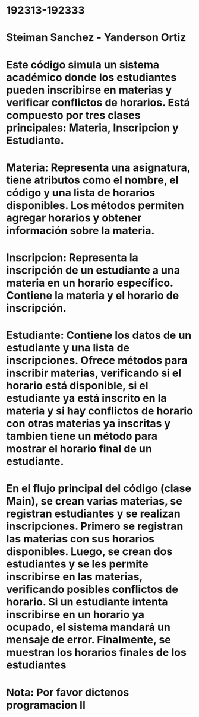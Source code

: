 # 192313-192333
# Steiman Sanchez - Yanderson Ortiz

# Este código simula un sistema académico donde los estudiantes pueden inscribirse en materias y verificar conflictos de horarios. Está compuesto por tres clases principales: Materia, Inscripcion y Estudiante.

# Materia: Representa una asignatura, tiene atributos como el nombre, el código y una lista de horarios disponibles. Los métodos permiten agregar horarios y obtener información sobre la materia.

# Inscripcion: Representa la inscripción de un estudiante a una materia en un horario específico. Contiene la materia y el horario de inscripción.

# Estudiante: Contiene los datos de un estudiante y una lista de inscripciones. Ofrece métodos para inscribir materias, verificando si el horario está disponible, si el estudiante ya está inscrito en la materia y si hay conflictos de horario con otras materias ya inscritas y tambien tiene un método para mostrar el horario final de un estudiante.

# En el flujo principal del código (clase Main), se crean varias materias, se registran estudiantes y se realizan inscripciones. Primero se registran las materias con sus horarios disponibles. Luego, se crean dos estudiantes y se les permite inscribirse en las materias, verificando posibles conflictos de horario. Si un estudiante intenta inscribirse en un horario ya ocupado, el sistema mandará un mensaje de error. Finalmente, se muestran los horarios finales de los estudiantes

# Nota: Por favor dictenos programacion II